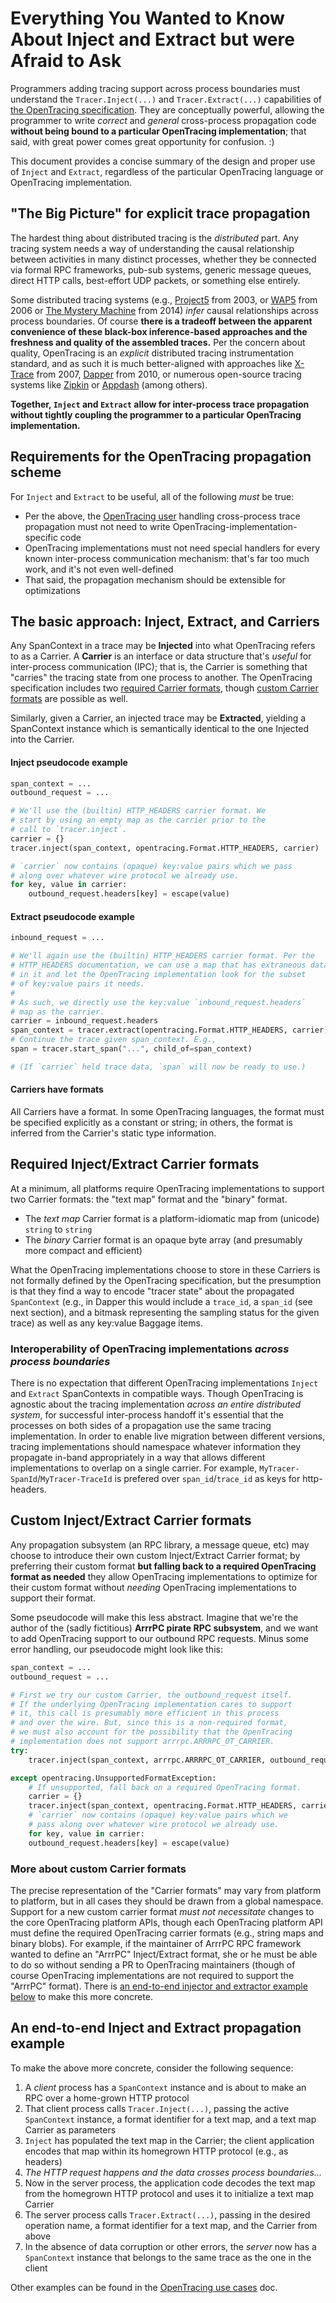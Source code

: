 # Everything You Wanted to Know About Inject and Extract but were Afraid to Ask

Programmers adding tracing support across process boundaries must understand the `Tracer.Inject(...)` and `Tracer.Extract(...)` capabilities of [the OpenTracing specification](/pages/spec). They are conceptually powerful, allowing the programmer to write *correct* and *general* cross-process propagation code **without being bound to a particular OpenTracing implementation**; that said, with great power comes great opportunity for confusion. :)

This document provides a concise summary of the design and proper use of `Inject` and `Extract`, regardless of the particular OpenTracing language or OpenTracing implementation.

## "The Big Picture" for explicit trace propagation

The hardest thing about distributed tracing is the *distributed* part. Any tracing system needs a way of understanding the causal relationship between activities in many distinct processes, whether they be connected via formal RPC frameworks, pub-sub systems, generic message queues, direct HTTP calls, best-effort UDP packets, or something else entirely.

Some distributed tracing systems (e.g., [Project5](http://dl.acm.org/citation.cfm?id=945454) from 2003, or [WAP5](http://www2006.org/programme/item.php?id=2033) from 2006 or [The Mystery Machine](https://www.usenix.org/node/186168) from 2014) *infer* causal relationships across process boundaries. Of course **there is a tradeoff between the apparent convenience of these black-box inference-based approaches and the freshness and quality of the assembled traces.** Per the concern about quality, OpenTracing is an *explicit* distributed tracing instrumentation standard, and as such it is much better-aligned with approaches like [X-Trace](https://www.usenix.org/conference/nsdi-07/x-trace-pervasive-network-tracing-framework) from 2007, [Dapper](http://research.google.com/pubs/pub36356.html) from 2010, or numerous open-source tracing systems like [Zipkin](https://github.com/openzipkin) or [Appdash](https://github.com/sourcegraph/appdash) (among others).

**Together, `Inject` and `Extract` allow for inter-process trace propagation without tightly coupling the programmer to a particular OpenTracing implementation.**

## Requirements for the OpenTracing propagation scheme

For `Inject` and `Extract` to be useful, all of the following *must* be true:

- Per the above, the [OpenTracing user](/pages/instrumentation/common-use-cases#stepping-back-who-is-opentracing-for) handling cross-process trace propagation must not need to write OpenTracing-implementation-specific code
- OpenTracing implementations must not need special handlers for every known inter-process communication mechanism: that's far too much work, and it's not even well-defined
- That said, the propagation mechanism should be extensible for optimizations

## The basic approach: Inject, Extract, and Carriers

Any SpanContext in a trace may be **Injected** into what OpenTracing refers to as a Carrier. A **Carrier** is an interface or data structure that's *useful* for inter-process communication (IPC); that is, the Carrier is something that "carries" the tracing state from one process to another. The OpenTracing specification includes two [required Carrier formats](#required-carriers), though [custom Carrier formats](#custom-carriers) are possible as well.

Similarly, given a Carrier, an injected trace may be **Extracted**, yielding a SpanContext instance which is semantically identical to the one Injected into the Carrier.

#### Inject pseudocode example

```python
span_context = ...
outbound_request = ...

# We'll use the (builtin) HTTP_HEADERS carrier format. We
# start by using an empty map as the carrier prior to the
# call to `tracer.inject`.
carrier = {}
tracer.inject(span_context, opentracing.Format.HTTP_HEADERS, carrier)

# `carrier` now contains (opaque) key:value pairs which we pass
# along over whatever wire protocol we already use.
for key, value in carrier:
    outbound_request.headers[key] = escape(value)
```

#### Extract pseudocode example

```python
inbound_request = ...

# We'll again use the (builtin) HTTP_HEADERS carrier format. Per the
# HTTP_HEADERS documentation, we can use a map that has extraneous data
# in it and let the OpenTracing implementation look for the subset
# of key:value pairs it needs.
#
# As such, we directly use the key:value `inbound_request.headers`
# map as the carrier.
carrier = inbound_request.headers
span_context = tracer.extract(opentracing.Format.HTTP_HEADERS, carrier)
# Continue the trace given span_context. E.g.,
span = tracer.start_span("...", child_of=span_context)

# (If `carrier` held trace data, `span` will now be ready to use.)
```

#### Carriers have formats

All Carriers have a format. In some OpenTracing languages, the format must be specified explicitly as a constant or string; in others, the format is inferred from the Carrier's static type information.

<div id="required-carriers"></div>

## Required Inject/Extract Carrier formats

At a minimum, all platforms require OpenTracing implementations to support two Carrier formats: the "text map" format and the "binary" format.

- The *text map* Carrier format is a platform-idiomatic map from (unicode) `string` to `string`
- The *binary* Carrier format is an opaque byte array (and presumably more compact and efficient)

What the OpenTracing implementations choose to store in these Carriers is not formally defined by the OpenTracing specification, but the presumption is that they find a way to encode "tracer state" about the propagated `SpanContext` (e.g., in Dapper this would include a `trace_id`, a `span_id` (see next section), and a bitmask representing the sampling status for the given trace) as well as any key:value Baggage items.

### Interoperability of OpenTracing implementations *across process boundaries*

There is no expectation that different OpenTracing implementations `Inject` and `Extract` SpanContexts in compatible ways. Though OpenTracing is agnostic about the tracing implementation *across an entire distributed system*, for successful inter-process handoff it's essential that the processes on both sides of a propagation use the same tracing implementation. In order to enable live migration between different versions, tracing implementations should namespace whatever information they propagate in-band appropriately in a way that allows different implementations to overlap on a single carrier. For example, `MyTracer-SpanId`/`MyTracer-TraceId` is prefered over `span_id`/`trace_id` as keys for http-headers.

<div id="custom-carriers"></div>

## Custom Inject/Extract Carrier formats

Any propagation subsystem (an RPC library, a message queue, etc) may choose to introduce their own custom Inject/Extract Carrier format; by preferring their custom format **but falling back to a required OpenTracing format as needed** they allow OpenTracing implementations to optimize for their custom format without *needing* OpenTracing implementations to support their format.

Some pseudocode will make this less abstract. Imagine that we're the author of the (sadly fictitious) **ArrrPC pirate RPC subsystem**, and we want to add OpenTracing support to our outbound RPC requests. Minus some error handling, our pseudocode might look like this:

```python
span_context = ...
outbound_request = ...

# First we try our custom Carrier, the outbound_request itself.
# If the underlying OpenTracing implementation cares to support
# it, this call is presumably more efficient in this process
# and over the wire. But, since this is a non-required format,
# we must also account for the possibility that the OpenTracing
# implementation does not support arrrpc.ARRRPC_OT_CARRIER.
try:
    tracer.inject(span_context, arrrpc.ARRRPC_OT_CARRIER, outbound_request)

except opentracing.UnsupportedFormatException:
    # If unsupported, fall back on a required OpenTracing format.
    carrier = {}
    tracer.inject(span_context, opentracing.Format.HTTP_HEADERS, carrier)
    # `carrier` now contains (opaque) key:value pairs which we
    # pass along over whatever wire protocol we already use.
    for key, value in carrier:
	outbound_request.headers[key] = escape(value)
```

<div id="format-identifiers"></div>

### More about custom Carrier formats

The precise representation of the "Carrier formats" may vary from platform to platform, but in all cases they should be drawn from a global namespace. Support for a new custom carrier format *must not necessitate* changes to the core OpenTracing platform APIs, though each OpenTracing platform API must define the required OpenTracing carrier formats (e.g., string maps and binary blobs). For example, if the maintainer of ArrrPC RPC framework wanted to define an "ArrrPC" Inject/Extract format, she or he must be able to do so without sending a PR to OpenTracing maintainers (though of course OpenTracing implementations are not required to support the "ArrrPC" format). There is [an end-to-end injector and extractor example below](#propagation-example) to make this more concrete.


<div id="propagation-example"></div>

## An end-to-end Inject and Extract propagation example

To make the above more concrete, consider the following sequence:

1. A *client* process has a `SpanContext` instance and is about to make an RPC over a home-grown HTTP protocol
1. That client process calls `Tracer.Inject(...)`, passing the active `SpanContext` instance, a format identifier for a text map, and a text map Carrier as parameters
1. `Inject` has populated the text map in the Carrier; the client application encodes that map within its homegrown HTTP protocol (e.g., as headers)
1. *The HTTP request happens and the data crosses process boundaries...*
1. Now in the server process, the application code decodes the text map from the homegrown HTTP protocol and uses it to initialize a text map Carrier
1. The server process calls `Tracer.Extract(...)`, passing in the desired operation name, a format identifier for a text map, and the Carrier from above
1. In the absence of data corruption or other errors, the *server* now has a `SpanContext` instance that belongs to the same trace as the one in the client

Other examples can be found in the [OpenTracing use cases](/pages/instrumentation/common-use-cases) doc.
